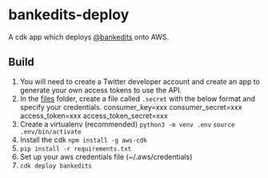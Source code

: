 # bankedits-deploy

A cdk app which deploys [@bankedits](https://twitter.com/bankedits) onto AWS.

## Build

1. You will need to create a Twitter developer account and create an app to generate your own access tokens to use the API.
2. In the [files](files) folder, create a file called `.secret` with the below format and specify your credentials.
    consumer_key=xxx
    consumer_secret=xxx
    access_token=xxx
    access_token_secret=xxx
3. Create a virtualenv (recommended)
    `python3 -m venv .env`
    `source .env/bin/activate`
4. Install the cdk `npm install -g aws-cdk`
5. `pip install -r requirements.txt`
6. Set up your aws credentials file (~/.aws/credentials)
7. `cdk deploy bankedits`
